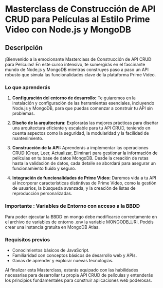 # Masterclass de Construcción de API CRUD para Películas al Estilo Prime Video con Node.js y MongoDB

## Descripción

¡Bienvenido a la emocionante Masterclass de Construcción de API CRUD para Películas! En este curso intensivo, te sumergirás en el fascinante mundo de Node.js y MongoDB mientras construyes paso a paso un API robusto que simula las funcionalidades clave de la plataforma Prime Video.

### Lo que aprenderás

1. **Configuración del entorno de desarrollo:** Te guiaremos en la instalación y configuración de las herramientas esenciales, incluyendo Node.js y MongoDB, para que puedas comenzar a construir tu API sin problemas.

2. **Diseño de la arquitectura:** Explorarás las mejores prácticas para diseñar una arquitectura eficiente y escalable para tu API CRUD, teniendo en cuenta aspectos como la seguridad, la modularidad y la facilidad de mantenimiento.

3. **Construcción de la API:** Aprenderás a implementar las operaciones CRUD (Crear, Leer, Actualizar, Eliminar) para gestionar la información de películas en tu base de datos MongoDB. Desde la creación de rutas hasta la validación de datos, cada detalle se abordará para asegurar un funcionamiento fluido y seguro.

4. **Integración de funcionalidades de Prime Video:** Daremos vida a tu API al incorporar características distintivas de Prime Video, como la gestión de usuarios, la búsqueda avanzada, y la creación de listas de reproducción personalizadas.

### Importante : Variables de Entorno con acceso a la BBDD
Para poder ejecutar la BBDD en mongo debe modificarse correctamente en el archivo de variables de entorno .env  la variable MONGODB_URI. Podéis crear una instancia gratuita en MongoDB Atlas.


### Requisitos previos

- Conocimientos básicos de JavaScript.
- Familiaridad con conceptos básicos de desarrollo web y APIs.
- Ganas de aprender y explorar nuevas tecnologías.


Al finalizar esta Masterclass, estarás equipado con las habilidades necesarias para desarrollar tu propia API CRUD de películas y entenderás los principios fundamentales para construir aplicaciones web poderosas. 

